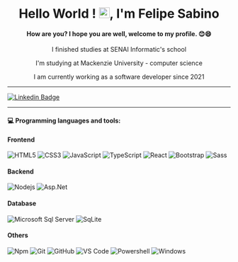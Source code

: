 <h1 align="center">Hello World !  <img src="https://github.com/TheDudeThatCode/TheDudeThatCode/blob/master/Assets/Earth.gif" width="24px">, I'm Felipe Sabino</h1>

<h4 align="center">How are you? I hope you are well, welcome to my profile. 😊😄</h4>
<p align="center">
    I finished studies at SENAI Informatic's school
   </p>
   <p align="center">
    I'm studying at Mackenzie University - computer science
   </p>
   <p align="center">
    I am currently working as a software developer since 2021
   </p>

---
   [![Linkedin Badge](https://img.shields.io/badge/-Felipe%20Sabino-292929?style=flat-square&logo=Linkedin&logoColor=white&link=https://www.linkedin.com/in/felipe-sabino-750751190/)](https://www.linkedin.com/in/felipe-sabino-750751190/)
   
   
   ---
   
#### :computer: Programming languages and tools: 

#### Frontend
![HTML5](https://img.shields.io/badge/-HTML5-%23E44D27?style=flat-square&logo=html5&logoColor=ffffff)
![CSS3](https://img.shields.io/badge/-CSS3-%231572B6?style=flat-square&logo=css3)
![JavaScript](https://img.shields.io/badge/-JavaScript-%23F7DF1C?style=flat-square&logo=javascript&logoColor=000000&labelColor=%23F7DF1C&color=%23FFCE5A)
![TypeScript](https://img.shields.io/badge/-TypeScript-%231572B6?style=flat-square&logo=typescript)
![React](https://img.shields.io/badge/-React-%23282C34?style=flat-square&logo=react)
![Bootstrap](https://img.shields.io/badge/-Bootstrap-563D7C?style=flat-square&logo=Bootstrap)
![Sass](https://img.shields.io/badge/-Sass-%23CC6699?style=flat-square&logo=sass&logoColor=ffffff)

#### Backend
![Nodejs](https://img.shields.io/badge/-Nodejs-339933?style=flat-square&logo=Node.js&logoColor=ffffff)
![Asp.Net](https://img.shields.io/badge/-Asp.Net-black?style=flat-square&logo=c#)

#### Database
![Microsoft Sql Server](https://img.shields.io/badge/-Sql%20Server-CC2927?style=flat-square&logo=microsoft-sql-server&logoColor=ffffff)
![SqLite](https://img.shields.io/badge/-SqLite-336791?style=flat-square&logo=sqlite)

#### Others
![Npm](https://img.shields.io/badge/-npm-CB3837?style=flat-square&logo=npm)
![Git](https://img.shields.io/badge/-Git-%23F05032?style=flat-square&logo=git&logoColor=%23ffffff)
![GitHub](https://img.shields.io/badge/-GitHub-181717?style=flat-square&logo=github)
![VS Code](http://img.shields.io/badge/-VS%20Code-007ACC?style=flat-square&logo=visual-studio-code&logoColor=ffffff)
![Powershell](http://img.shields.io/badge/-Powershell-5391FE?style=flat-square&logo=powershell&logoColor=ffffff)
![Windows](http://img.shields.io/badge/-Windows-0078D6?style=flat-square&logo=windows&logoColor=ffffff)



<!--
**FelipeSabino-del/FelipeSabino-del** is a ✨ _special_ ✨ repository because its `README.md` (this file) appears on your GitHub profile.
